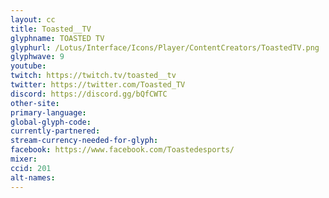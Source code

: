 ```yaml
---
layout: cc
title: Toasted__TV
glyphname: TOASTED TV
glyphurl: /Lotus/Interface/Icons/Player/ContentCreators/ToastedTV.png
glyphwave: 9
youtube:
twitch: https://twitch.tv/toasted__tv
twitter: https://twitter.com/Toasted_TV
discord: https://discord.gg/bQfCWTC
other-site:
primary-language:
global-glyph-code:
currently-partnered:
stream-currency-needed-for-glyph:
facebook: https://www.facebook.com/Toastedesports/
mixer:
ccid: 201
alt-names:
---
```

